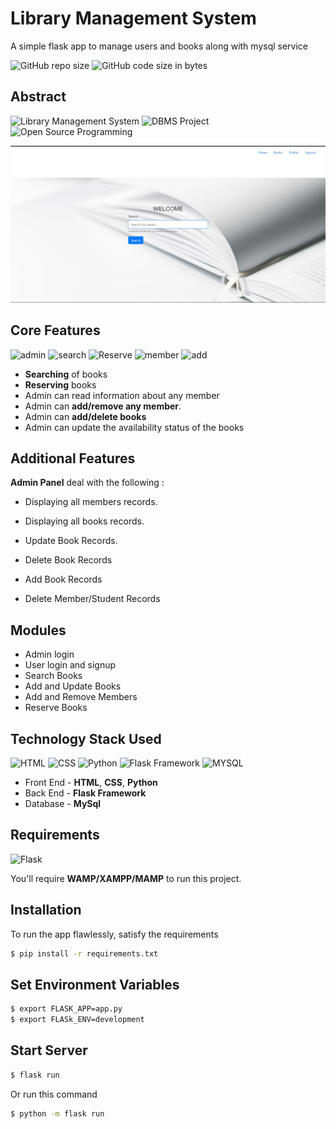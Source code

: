 # Library Management System
A simple flask app to manage users and books along with mysql service

![GitHub repo size](https://img.shields.io/github/repo-size/Emmanuelbett67/Library-Management-System.svg?logo=github&style=social)
![GitHub code size in bytes](https://img.shields.io/github/languages/code-size/Emmanuelbett67/Library-Management-System.svg?logo=git&style=social)

## Abstract

![Library Management System](https://img.shields.io/badge/library--management-system-orange.svg?style=flat-square) 
![DBMS Project](https://img.shields.io/badge/DBMS-project-yellowgreen.svg?style=flat-square)
![Open Source Programming](https://img.shields.io/badge/open--source-programming-ff69b4.svg?style=flat-square)

![Libray Management App - Flask](https://github.com/Emmanuelbett67/Library-Management-System/blob/main/ss/ss2.jpg?raw=true)

## Core Features

![admin](https://img.shields.io/badge/admin-login-teal.svg?style=flat-square) 
![search](https://img.shields.io/badge/search-books-yellowgreen.svg?style=flat-square)
![Reserve](https://img.shields.io/badge/reserve-books-ff69b4.svg?style=flat-square)
![member](https://img.shields.io/badge/add-member-dodgerblue.svg?style=flat-square) 
![add](https://img.shields.io/badge/add-books-orange.svg?style=flat-square) 
- **Searching** of books
- **Reserving** books
- Admin can read information about any member
- Admin can **add/remove any member**.
- Admin can **add/delete books**
- Admin can update the availability status of the books

## Additional Features

**Admin Panel** deal with the following : 

- Displaying all members records.

- Displaying all books records.

- Update Book Records.

- Delete Book Records

- Add Book Records

- Delete Member/Student Records

## Modules

- Admin login
- User login and signup
- Search Books
- Add and Update Books
- Add and Remove Members
- Reserve Books

## Technology Stack Used

![HTML](https://img.shields.io/badge/frontend-html-orange.svg?logo=html5&style=flat-square) 
![CSS](https://img.shields.io/badge/frontend-css-yellowgreen.svg?logo=css3&style=flat-square)
![Python](https://img.shields.io/badge/frontend-python-ff69b4.svg?logo=python&style=flat-square)
![Flask Framework](https://img.shields.io/badge/backend-flask-blue.svg?logo=flask&style=flat-square) 
![MYSQL](https://img.shields.io/badge/database-mysql-lightgray.svg?logo=mysql&logoColor=white&style=flat-square) 

- Front End - **HTML**, **CSS**, **Python**
- Back End - **Flask Framework**
- Database - **MySql**

## Requirements

![Flask](https://img.shields.io/static/v1.svg?label=Source%20Code&message=flask&logo=php&style=social)

You'll require **WAMP/XAMPP/MAMP** to run this project.

## Installation

To run the app flawlessly, satisfy the requirements
```bash
$ pip install -r requirements.txt
```

## Set Environment Variables
```bash
$ export FLASK_APP=app.py
$ export FLASk_ENV=development
```

## Start Server
```bash
$ flask run
```

Or run this command 
```bash
$ python -m flask run
```
